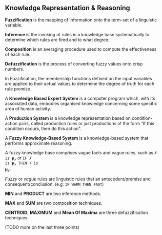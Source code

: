 
## Knowledge Representation & Reasoning

**Fuzzification** is the mapping of information onto the term-set of a linguistic variable.

**Inference** is the invoking of rules in a knowledge base systematically to determine which rules are fired and to what degree.

**Composition** is an averaging procedure used to compute the effectiveness of each rule.

**Defuzzification** is the process of converting fuzzy values onto crisp numbers.

In Fuzzification, the membership functions defined on the input variables are applied to their actual values to determine the degree of truth for each rule premise.

A **Knowledge Based Expert System** is a computer program which, with its associated data, embodies organised knowledge concerning some specific area of human activity.

A **Production System** is a knowledge representation based on condition-action pairs, called production rules or just productions of the form "If this condition occurs, then do this action".

A **Fuzzy Knowledge-Based System** is a knowledge-based system that performs approximate reasoning.

A fuzzy knowledge base comprises vague facts and vague rules, such as <code>*X* is 𝝻<sub>*x*</sub></code> or <code>IF *X* is 𝝻<sub>*x*</sub> THEN *Y* is 𝝻<sub>*y*</sub></code>.

*Fuzzy* or *vague* rules are linguistic rules that an antecedent/premise and consequent/conclusion. (e.g: `IF WARM THEN FAST`)


**MIN** and **PRODUCT** are two inference methods.

**MAX** and **SUM** are two composition techniques.

**CENTROID**, **MAXIMUM** and **Mean Of Maxima** are three defuzzification techniques.

 (TODO more on the last three points)
